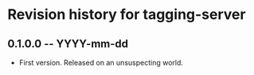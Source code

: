 # Revision history for tagging-server

## 0.1.0.0  -- YYYY-mm-dd

* First version. Released on an unsuspecting world.
